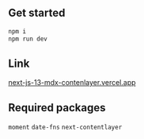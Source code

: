 
## Get started

```bash
npm i
npm run dev
```

## Link
[next-js-13-mdx-contenlayer.vercel.app](https://next-js-13-mdx-contenlayer.vercel.app/)

## Required packages 
`moment`
`date-fns`
`next-contentlayer`


